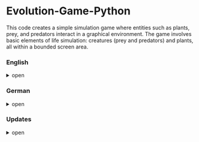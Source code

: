 # Evolution-Game-Python

This code creates a simple simulation game where entities such as plants, prey, and predators interact in a graphical environment. The game involves basic elements of life simulation: creatures (prey and predators) and plants, all within a bounded screen area.

### **English**
<details>
  <summary>open</summary>
  Certainly! Here’s a detailed explanation of the provided Python code using the `pygame` library for creating a simple simulation game:

---

### Overview

This code creates a simple simulation game where entities such as plants, prey, and predators interact in a graphical environment. The game involves basic elements of life simulation: creatures (prey and predators) and plants, all within a bounded screen area. 

### Key Components

#### 1. **Imports and Constants**

- **Imports:**
  - `pygame`: For game development, including graphics and user input.
  - `random`: For generating random numbers, useful for movement and reproduction.
  - `math`: For mathematical functions, like calculating distances.

- **Constants:**
  - `WINDOW_WIDTH`, `WINDOW_HEIGHT`: Dimensions of the game window.
  - `FPS`: Frames per second to control the game update rate.
  - Colors (e.g., `WHITE`, `GREEN`, `BLUE`, `RED`, `GRAY`): For drawing entities.
  - Sizes for different entities (e.g., `PLANT_SIZE`, `PREY_SIZE`, `PREDATOR_SIZE`, `OBSTACLE_SIZE`).
  - Numbers and parameters related to entities (e.g., `NUM_PLANTS`, `PREY_LIFETIME`, `PLANTS_EATEN_TO_REPRODUCE`).

#### 2. **Classes**

- **Creature Class:**
  - **Base Class** for all entities. 
  - **Attributes:** Position, color, size, speed, sight range, and lifetime.
  - **Methods:**
    - `update()`: Updates the creature's state, checking if it needs to be removed due to the expiration of its lifetime.
    - `detect_objects()`: Finds objects within the sight range.
    - `wrap_around_screen()`: Wraps around the screen edges to simulate continuous movement.
    - `random_movement()`: Moves the creature randomly if no specific target is detected.

- **Prey Class:**
  - **Inherits** from `Creature`.
  - **Attributes:** Keeps track of how many plants it has eaten.
  - **Methods:**
    - `update()`: Moves, searches for food, and avoids obstacles.
    - `move()`: Moves towards the nearest plant or away from predators.
    - `search_for_food()`: Eats plants and handles reproduction if enough plants are consumed.
    - `reproduce()`: Creates a new prey.
    - `avoid_obstacles()`: Avoids obstacles by moving away from them.
    - `avoid_overlap()`: Prevents overlapping with other preys.

- **Predator Class:**
  - **Inherits** from `Creature`.
  - **Attributes:** Keeps track of how many preys it has eaten.
  - **Methods:**
    - `update()`: Moves, searches for prey, and avoids obstacles.
    - `move()`: Moves towards the nearest prey or moves randomly if no prey is nearby.
    - `search_for_food()`: Eats prey and handles reproduction if enough prey are consumed.
    - `reproduce()`: Creates a new predator.
    - `avoid_obstacles()`: Avoids obstacles by moving away from them.
    - `avoid_overlap()`: Prevents overlapping with other predators.

- **Plant Class:**
  - **Extends** `pygame.sprite.Sprite`.
  - **Attributes:** Position and last reproduction time.
  - **Methods:**
    - `update()`: Checks if it’s time to reproduce.
    - `reproduce()`: Creates a new plant at a random position.
    - `get_random_position()`: Finds a random position on the screen for new plants.

- **Obstacle Class:**
  - **Extends** `pygame.sprite.Sprite`.
  - **Attributes:** Position and size of obstacles.

#### 3. **Main Function**

- **Initialization:**
  - Sets up the game environment, including the display window, sprite groups, and initial entities.

- **Game Loop:**
  - Handles user events (e.g., quitting the game).
  - Updates all sprites.
  - Clears and redraws the screen each frame.
  - Regulates the frame rate based on the `FPS` setting.

### Summary

The code defines a simple simulation where:
- **Plants** grow and reproduce over time.
- **Prey** eat plants, flee from predators, and reproduce.
- **Predators** hunt prey, avoid obstacles, and reproduce.
- **Obstacles** act as barriers within the environment.

The game operates within a window where all these entities interact, using basic physics for movement and behavior, and provides a continuous simulation of their interactions based on the defined parameters and constants.

  </details>

### **German**
<details>
  <summary>open</summary>
  Dieser Python-Code verwendet die Bibliothek `pygame`, um ein einfaches Simulationsspiel zu erstellen. Es stellt eine virtuelle Welt dar, in der Pflanzen, Beute und Jäger interagieren. Hier ist eine ausführliche Erklärung des Codes:

### 1. **Konstanten und Einstellungen**

**Konstanten und grundlegende Einstellungen definieren:**
- **`WINDOW_WIDTH` und `WINDOW_HEIGHT`**: Bestimmen die Größe des Fensterbereichs, in dem das Spiel läuft (1200x800 Pixel).
- **`FPS`**: Die Anzahl der Frames pro Sekunde für das Spiel (30 FPS).
- **Farben**: Definieren die Farben für verschiedene Objekte im Spiel (z.B. `WHITE`, `GREEN`, `BLUE`, `RED`, `GRAY`).
- **Größen**: Bestimmen die Größe der verschiedenen Sprites im Spiel (z.B. Pflanzen, Beute, Jäger, Hindernisse).
- **Anzahl der Anfangsobjekte**: Legen fest, wie viele Pflanzen, Beute und Jäger zu Beginn des Spiels erzeugt werden.
- **Lebenszeiten**: Bestimmen, wie lange Beute und Jäger leben, bevor sie verschwinden.
- **Fortpflanzungsbedingungen**: Regeln, wie viele Pflanzen Beute essen muss oder wie viele Beute Jäger essen muss, um sich fortzupflanzen.
- **Sichtfeld**: Legt den Bereich fest, in dem Beute und Jäger andere Objekte erkennen können.
- **Wachstumsrate**: Bestimmt, wie oft eine Pflanze sich selbst reproduziert.
- **Bewegungsparameter**: Bestimmen die Geschwindigkeit der Beute und Jäger sowie den Intervall für zufällige Bewegungen.

### 2. **Spielklassen**

**Basisklasse `Creature`:**
- **`__init__`**: Initialisiert die grundlegenden Eigenschaften eines Lebewesens, einschließlich Größe, Sichtfeld, Lebenszeit und Geschwindigkeit.
- **`update`**: Aktualisiert den Zustand des Lebewesens, überprüft die Lebenszeit und bewegt das Lebewesen.
- **`detect_objects`**: Ermittelt Objekte im Sichtfeld des Lebewesens.
- **`get_distance`**: Berechnet die Entfernung zu einem anderen Objekt.
- **`wrap_around_screen`**: Stellt sicher, dass das Lebewesen am Rand des Bildschirms wieder erscheint (Bildschirm-Wraparound).
- **`random_movement`**: Bewegt das Lebewesen zufällig, wenn keine spezifischen Ziele vorhanden sind.

**Abgeleitete Klasse `Prey`:**
- **`__init__`**: Initialisiert Beute mit spezifischen Eigenschaften.
- **`update`**: Aktualisiert die Beute, einschließlich Bewegung und Nahrungssuche.
- **`move`**: Bewegt die Beute entweder in Richtung der nächsten Pflanze oder flieht vor Jägern.
- **`search_for_food`**: Sucht nach Pflanzen, isst sie und überprüft die Fortpflanzung.
- **`reproduce`**: Fortpflanzung durch Erzeugung neuer Beute.
- **`avoid_obstacles`**: Vermeidet Hindernisse.
- **`avoid_overlap`**: Verhindert das Überlappen von Beute.

**Abgeleitete Klasse `Predator`:**
- **`__init__`**: Initialisiert Jäger mit spezifischen Eigenschaften.
- **`update`**: Aktualisiert den Jäger, einschließlich Bewegung und Nahrungssuche.
- **`move`**: Bewegt den Jäger in Richtung der nächsten Beute oder zufällig, wenn keine Beute in der Nähe ist.
- **`search_for_food`**: Sucht nach Beute, isst sie und überprüft die Fortpflanzung.
- **`reproduce`**: Fortpflanzung durch Erzeugung neuer Jäger.
- **`avoid_obstacles`**: Vermeidet Hindernisse.
- **`avoid_overlap`**: Verhindert das Überlappen von Jägern.

**Klasse `Plant`:**
- **`__init__`**: Initialisiert eine Pflanze mit spezifischen Eigenschaften.
- **`update`**: Aktualisiert die Pflanze, einschließlich der Reproduktion.
- **`reproduce`**: Fortpflanzung durch Erzeugung neuer Pflanzen.
- **`get_random_position`**: Bestimmt eine zufällige Position für die Pflanze, an der keine andere Pflanze bereits vorhanden ist.

**Klasse `Obstacle`:**
- **`__init__`**: Initialisiert ein Hindernis mit spezifischen Eigenschaften.

### 3. **Hauptfunktion**

**`main`**: 
- Initialisiert pygame und erstellt das Fenster.
- Setzt die verschiedenen Sprite-Gruppen (`all_sprites`, `plants`, `preys`, `predators`, `obstacles`).
- Erzeugt Pflanzen, Beute, Jäger und Hindernisse und fügt sie den entsprechenden Gruppen hinzu.
- Führt die Hauptspielschleife aus:
  - Überprüft Ereignisse (z.B. Beenden des Spiels).
  - Aktualisiert alle Sprites.
  - Zeichnet alle Sprites auf den Bildschirm.
  - Aktualisiert den Bildschirm und steuert die Bildwiederholrate.

### **Was ist möglich?**

- **Pflanzen wachsen und reproduzieren**: Pflanzen erscheinen nach und nach und füllen den Bildschirm, bis die maximale Anzahl erreicht ist.
- **Beute bewegen und fressen**: Beute sucht nach Pflanzen, frisst sie und bewegt sich entweder zu Pflanzen oder flieht vor Jägern.
- **Jäger bewegen und jagen**: Jäger suchen nach Beute und bewegen sich in deren Richtung. Sie können sich auch zufällig bewegen, wenn keine Beute in der Nähe ist.
- **Vermeidung von Hindernissen und Kollisionen**: Sowohl Beute als auch Jäger vermeiden Hindernisse und verhindern Kollisionen mit anderen Lebewesen.
- **Fortpflanzung**: Beute und Jäger reproduzieren sich basierend auf den Regeln für gegessene Pflanzen oder Beute.

Dieses Spiel simuliert ein einfaches Ökosystem, in dem Pflanzen wachsen, Beute sich ernährt und Jäger jagen. Es bietet eine gute Grundlage, um mit pygame komplexere Spiele und Simulationen zu erstellen.

  </details>

### **Updates**
<details>
  <summary>open</summary>

  </details>

